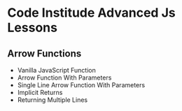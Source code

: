 # Code Institude Advanced Js Lessons

## Arrow Functions

- Vanilla JavaScript Function
- Arrow Function With Parameters
- Single Line Arrow Function With Parameters
- Implicit Returns
- Returning Multiple Lines

